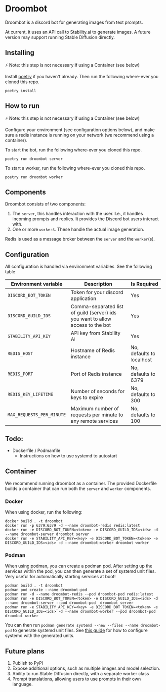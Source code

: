 # Droombot

Droombot is a discord bot for generating images from text prompts.

At current, it uses an API call to Stability.ai to generate images.
A future version may support running Stable Diffusion directly.

## Installing

:zap: Note: this step is not necessary if using a Container (see below)

Install [poetry](https://python-poetry.org/) if you haven't already.
Then run the following where-ever you cloned this repo.

```console
poetry install
```

## How to run

:zap: Note: this step is not necessary if using a Container (see below)

Configure your environment (see configuration options below), and make sure a
redis instance is running on your network (we recommend using a container).

To start the bot, run the following where-ever you cloned this repo.

```console
poetry run droombot server
```

To start a worker, run the following where-ever you cloned this repo.

```console
poetry run droombot worker
```

## Components

Droombot consists of two components:

1. The `server`, this handles interaction with the user. I.e., it handles incoming
   prompts and replies. It provides the Discord bot users interact with.
2. One or more `worker`s. These handle the actual image generation.

Redis is used as a message broker between the `server` and the `worker`(s).

## Configuration

All configuration is handled via environment variables. See the following table

| Environment variable      | Description                                                                    | Is Required               |
|---------------------------|--------------------------------------------------------------------------------|---------------------------|
| `DISCORD_BOT_TOKEN`       | Token for your discord application                                             | Yes                       |
| `DISCORD_GUILD_IDS`       | Comma-separated list of guild (server) ids you want to allow access to the bot | Yes                       |
| `STABILITY_API_KEY`       | API key from Stability AI                                                      | Yes                       |
| `REDIS_HOST`              | Hostname of Redis instance                                                     | No, defaults to localhost |
| `REDIS_PORT`              | Port of Redis instance                                                         | No, defaults to 6379      |
| `REDIS_KEY_LIFETIME`      | Number of seconds for keys to expire                                           | No, defaults to 300       |
| `MAX_REQUESTS_PER_MINUTE` | Maximum number of requests per minute to any remote services                   | No, defaults to 100       |

## Todo:

* Dockerfile / Podmanfile
    * Instructions on how to use systemd to autostart


## Container 

We recommend running droombot as a container. The provided Dockerfile builds a 
container that can run both the `server` and `worker` components. 


### Docker
When using docker, run the following:

```console
docker build . -t droombot
docker run -p 6379:6379 -d --name droombot-redis redis:latest
docker run -e DISCORD_BOT_TOKEN=<token> -e DISCORD_GUILD_IDS=<ids> -d --name droombot-server droombot server
docker run -e STABILITY_API_KEY=<key> -e DISCORD_BOT_TOKEN=<token> -e DISCORD_GUILD_IDS=<ids> -d --name droombot-worker droombot worker
```

### Podman

When using podman, you can create a podman pod. After setting up the services
within the pod, you can then generate a set of systemd unit files. Very useful for
automatically starting services at boot!

```console
podman build . -t droombot
podman pod create --name droombot-pod
podman run -d --name droombot-redis --pod droombot-pod redis:latest
podman run -e DISCORD_BOT_TOKEN=<token> -e DISCORD_GUILD_IDS=<ids> -d --name droombot-server --pod droombot-pod  droombot server
podman run -e STABILITY_API_KEY=<key> -e DISCORD_BOT_TOKEN=<token> -e DISCORD_GUILD_IDS=<ids> -d --name droombot-worker --pod droombot-pod droombot worker
```

You can then run `podman generate systemd --new --files --name droombot-pod` to
generate systemd unit files. See [this guide](https://www.redhat.com/sysadmin/podman-run-pods-systemd-services)
for how to configure systemd with the generated units. 


## Future plans

1. Publish to PyPI
2. Expose additional options, such as multiple images and model selection.
3. Ability to run Stable Diffusion directly, with a separate worker class
4. Prompt translations, allowing users to use prompts in their own language.
